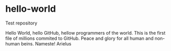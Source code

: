 # hello-world
Test repository

Hello World, hello GitHub, hellow programmers of the world. 
This is the first file of millions commited to GitHub.
Peace and glory for all human and non-human beins.
Nameste!
Arielus
